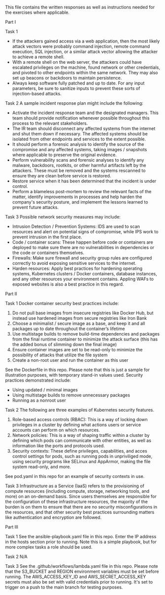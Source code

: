 This file contains the written responses as well as instructions needed for the exercises where applicable.


Part I 

Task 1
- If the attackers gained access via a web application, then the most likely attack vectors were probably command injection, remote command execution, SQL injection, or a similar attack vector allowing the attacker to achieve a remote shell.
- With a remote shell on the web server, the attackers could have escalated privileges on the machine, found network or other credentials, and pivoted to other endpoints within the same network. They may also set up beacons or backdoors to maintain persistence.
- Always keep software fully patched and up to date. For any input parameters, be sure to sanitize inputs to prevent these sorts of injection-based attacks.

Task 2
A sample incident response plan might include the following:
- Activate the incident response team and the designated managers. This team should provide notification whenever possible throughout this process to the relevant stakeholders.
- The IR team should disconnect any affected systems from the internet and shut them down if necessary. The affected systems should be isolated from other endpoints and services to the extent possible.
- It should perform a forensic analysis to identify the source of the compromise and any affected systems, taking images / snapshots where applicable to preserve the original evidence.
- Perform vulnerability scans and forensic analyses to identify any malware, backdoors, rootkits, or other harmful artifacts left by the attackers. These must be removed and the systems rescanned to ensure they are clean before service is restored.
- Restore service when it has been determined that the incident is under control.
- Perform a blameless post-mortem to review the relevant facts of the matter, identify improvements in processes and help harden the company's security posture, and implement the lessons learned to prevent future attacks.

Task 3
Possible network security measures may include: 
- Intrusion Detection / Prevention Systems: IDS are used to scan resources and alert on potential signs of compromise, while IPS work to prevent intrusion in the first place. 
- Code / container scans: These happen before code or containers are deployed to make sure there are no vulnerabilities in dependencies or the code or containers themselves. 
- Firewalls: Make sure firewall and security group rules are configured correctly to avoid exposing sensitive services to the internet. 
- Harden resources: Apply best practices for hardening operating systems, Kubernetes clusters / Docker containers, database instances, and any other resources your environment contains. Appling WAFs to exposed websites is also a best practice in this regard.


Part II

Task 1 
Docker container security best practices include: 
1. Do not pull base images from insecure registries like Docker Hub, but instead use hardened images from secure registries like Iron Bank
2. Choose a minimalist / secure image as a base, and keep it and all packages up to date throughout the container’s lifetime
3. Use multistage builds to remove build-time dependencies and packages from the final runtime container to minimize the attack surface (this has the added bonus of slimming down the final image)
4. Ensure container images are set to be read-only to minimize the possibility of attacks that utilize the file system
5. Create a non-root user and run the container as this user

See the Dockerfile in this repo. Please note that this is just a sample for illustration purposes, with temporary stand-in values used. Security practices demonstrated include: 
- Using updated / minimal images 
- Using multistage builds to remove unnecessary packages 
- Running as a nonroot user 

Task 2 
The following are three examples of Kubernetes security features.
1. Role-based access controls (RBAC): This is a way of locking down privileges in a cluster by defining what actions users or service accounts can perform on which resources.
2. Network policies: This is a way of shaping traffic within a cluster by defining which pods can communicate with other entities, as well as information like the ports and protocols used.
3. Security contexts: These define privileges, capabilities, and acces control settings for pods, such as running pods in unpriviliged mode, using security programs like SELinux and AppArmor, making the file system read-only, and more.

See pod.yaml in this repo for an example of security contexts in use. 

Task 3
Infrastructure as a Service (IaaS) refers to the provisioning of compute resources (including compute, storage, networking tools, and more) on an on-demand basis. Since users themselves are responsible for the configuration of these infrastructure resources, the majority of the burden is on them to ensure that there are no security misconfigurations in the resources, and that other security best practices surrounding matters like authentication and encryption are followed.     


Part III

Task 1
See the ansible-playbook.yaml file in this repo. 
Enter the IP address in the hosts section prior to running.
Note this is a simple playbook, but for more complex tasks a role should be used. 

Task 2
N/A

Task 3
See the .github/workflows/lambda.yaml file in this repo.
Please note that the S3_BUCKET and REGION environment variables must be set before running. 
The AWS_ACCESS_KEY_ID and AWS_SECRET_ACCESS_KEY secrets must also be set with valid credentials prior to running.
It's set to trigger on a push to the main branch for testing purposes.

